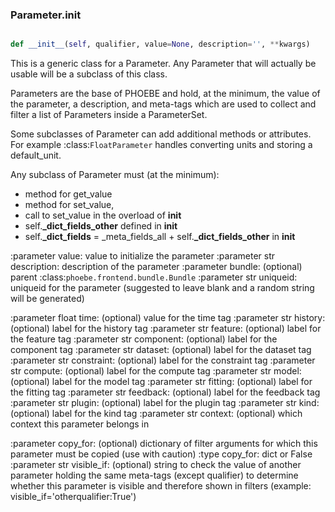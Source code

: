 ### Parameter.__init__

```py

def __init__(self, qualifier, value=None, description='', **kwargs)

```



This is a generic class for a Parameter.  Any Parameter that
will actually be usable will be a subclass of this class.

Parameters are the base of PHOEBE and hold, at the minimum,
the value of the parameter, a description, and meta-tags
which are used to collect and filter a list of Parameters
inside a ParameterSet.

Some subclasses of Parameter can add additional methods
or attributes.  For example :class:`FloatParameter` handles
converting units and storing a default_unit.


Any subclass of Parameter must (at the minimum):
- method for get_value
- method for set_value,
- call to set_value in the overload of __init__
- self.<strong>_dict_fields_other</strong> defined in __init__
- self.<strong>_dict_fields</strong> = _meta_fields_all + self.<strong>_dict_fields_other</strong> in __init__

:parameter value: value to initialize the parameter
:parameter str description: description of the parameter
:parameter bundle: (optional) parent :class:`phoebe.frontend.bundle.Bundle`
:parameter str uniqueid: uniqueid for the parameter (suggested to leave blank
    and a random string will be generated)

:parameter float time: (optional) value for the time tag
:parameter str history: (optional) label for the history tag
:parameter str feature: (optional) label for the feature tag
:parameter str component: (optional) label for the component tag
:parameter str dataset: (optional) label for the dataset tag
:parameter str constraint: (optional) label for the constraint tag
:parameter str compute: (optional) label for the compute tag
:parameter str model: (optional) label for the model tag
:parameter str fitting: (optional) label for the fitting tag
:parameter str feedback: (optional) label for the feedback tag
:parameter str plugin: (optional) label for the plugin tag
:parameter str kind: (optional) label for the kind tag
:parameter str context: (optional) which context this parameter belongs in

:parameter copy_for: (optional) dictionary of filter arguments for which this
    parameter must be copied (use with caution)
:type copy_for: dict or False
:parameter str visible_if: (optional) string to check the value of another
    parameter holding the same meta-tags (except qualifier) to determine
    whether this parameter is visible and therefore shown in filters
    (example: visible_if='otherqualifier:True')

